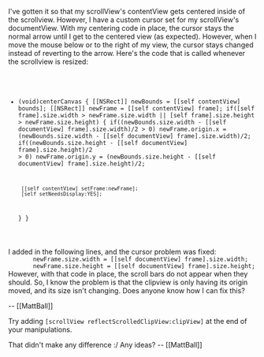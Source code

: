 I've gotten it so that my scrollView's contentView gets centered
inside of the scrollview. However, I have a custom cursor set for my
scrollView's documentView. With my centering code in place, the cursor
stays the normal arrow until I get to the centered view (as expected).
However, when I move the mouse below or to the right of my view, the
cursor stays changed instead of reverting to the arrow. Here's the
code that is called whenever the scrollview is resized:
<code>
- (void)centerCanvas {
   [[NSRect]] newBounds = [[self contentView] bounds];
   [[NSRect]] newFrame = [[self contentView] frame];
   if([self frame].size.width > newFrame.size.width || [self
frame].size.height > newFrame.size.height) {
       if((newBounds.size.width - [[self documentView] frame].size.width)/2 > 0)
           newFrame.origin.x = (newBounds.size.width - [[self documentView]
frame].size.width)/2;
       if((newBounds.size.height - [[self documentView] frame].size.height)/2 > 0)
           newFrame.origin.y = (newBounds.size.height - [[self documentView]
frame].size.height)/2;
       
       [[self contentView] setFrame:newFrame];
       [self setNeedsDisplay:YES];
   }
}
</code>
I added in the following lines, and the cursor problem was fixed:
<code>
       newFrame.size.width = [[self documentView] frame].size.width;
       newFrame.size.height = [[self documentView] frame].size.height;
</code>
However, with that code in place, the scroll bars do not appear when
they should. So, I know the problem is that the clipview is only
having its origin moved, and its size isn't changing. Does anyone know
how I can fix this?

-- [[MattBall]]

Try adding <code>[scrollView reflectScrolledClipView:clipView]</code> at the end of your manipulations.

That didn't make any difference :/ Any ideas? -- [[MattBall]]